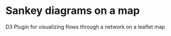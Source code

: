 Sankey diagrams on a map
========================

D3 Plugin for visualizing flows through a network on a leaflet map

